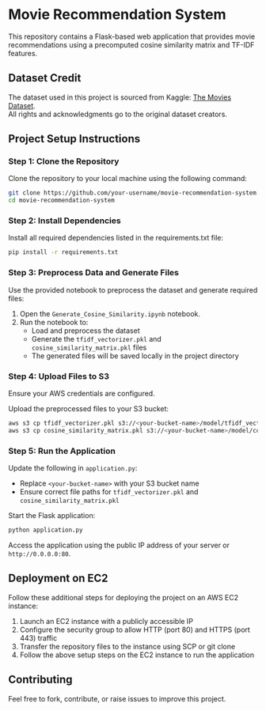 # Movie Recommendation System

This repository contains a Flask-based web application that provides movie recommendations using a precomputed cosine similarity matrix and TF-IDF features.

## Dataset Credit

The dataset used in this project is sourced from Kaggle: [The Movies Dataset](https://www.kaggle.com/datasets/rounakbanik/the-movies-dataset).  
All rights and acknowledgments go to the original dataset creators.

## Project Setup Instructions

### Step 1: Clone the Repository

Clone the repository to your local machine using the following command:

```bash
git clone https://github.com/your-username/movie-recommendation-system.git
cd movie-recommendation-system
```

### Step 2: Install Dependencies

Install all required dependencies listed in the requirements.txt file:

```bash
pip install -r requirements.txt
```

### Step 3: Preprocess Data and Generate Files

Use the provided notebook to preprocess the dataset and generate required files:

1. Open the `Generate_Cosine_Similarity.ipynb` notebook.
2. Run the notebook to:
   - Load and preprocess the dataset
   - Generate the `tfidf_vectorizer.pkl` and `cosine_similarity_matrix.pkl` files
   - The generated files will be saved locally in the project directory

### Step 4: Upload Files to S3

Ensure your AWS credentials are configured.

Upload the preprocessed files to your S3 bucket:

```bash
aws s3 cp tfidf_vectorizer.pkl s3://<your-bucket-name>/model/tfidf_vectorizer.pkl
aws s3 cp cosine_similarity_matrix.pkl s3://<your-bucket-name>/model/cosine_similarity_matrix.pkl
```

### Step 5: Run the Application

Update the following in `application.py`:
- Replace `<your-bucket-name>` with your S3 bucket name
- Ensure correct file paths for `tfidf_vectorizer.pkl` and `cosine_similarity_matrix.pkl`

Start the Flask application:

```bash
python application.py
```

Access the application using the public IP address of your server or `http://0.0.0.0:80`.

## Deployment on EC2

Follow these additional steps for deploying the project on an AWS EC2 instance:

1. Launch an EC2 instance with a publicly accessible IP
2. Configure the security group to allow HTTP (port 80) and HTTPS (port 443) traffic
3. Transfer the repository files to the instance using SCP or git clone
4. Follow the above setup steps on the EC2 instance to run the application

## Contributing

Feel free to fork, contribute, or raise issues to improve this project.
